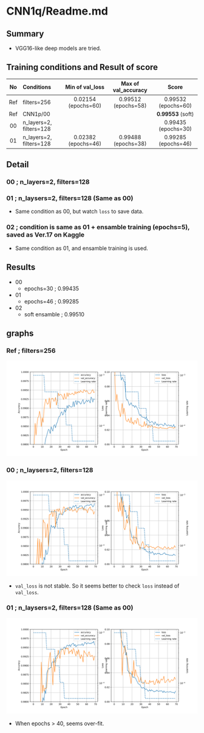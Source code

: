 # CNN1q/Readme.md

## Summary
- VGG16-like deep models are tried.

## Training conditions and Result of score
| No| Conditions | Min of val_loss | Max of val_accuracy | Score |
|:-:| :-- | :-: | :-: | :-: |
| Ref | filters=256 | 0.02154 (epochs=60) |0.99512 (epochs=58) | 0.99532 (epochs=60) |
| Ref | CNN1p/00    |                     |                    | **0.99553** (soft)  |
| 00  | n_layers=2, filters=128 |                     |                    | 0.99435 (epochs=30)|
| 01  | n_layers=2, filters=128 | 0.02382 (epochs=46) | 0.99488 (epochs=38)| 0.99285 (epochs=46)|

## Detail
### 00 ; n_layers=2, filters=128

### 01 ; n_laysers=2, filters=128 (Same as 00)
- Same condition as 00, but watch `loss` to save data.

### 02 ; condition is same as 01 + ensamble training (epochs=5), saved as Ver.17 on Kaggle
- Same condition as 01, and ensamble training is used.

## Results
- 00
  - epochs=30 ; 0.99435
- 01
  - epochs=46 ; 0.99285
- 02
  - soft ensamble ; 0.99510

## graphs
### Ref ; filters=256
![graphs of accuracy and loss](../CNN1o/01/CNN1o_01.svg)

### 00 ; n_laysers=2, filters=128
![graphs of accuracy and loss](../CNN1q/00/CNN1q_00.svg)
- `val_loss` is not stable. So it seems better to check `loss` instead of `val_loss`.

### 01 ; n_laysers=2, filters=128 (Same as 00)
![graphs of accuracy and loss](../CNN1q/01/CNN1q_01.svg)
- When epochs > 40, seems over-fit.

